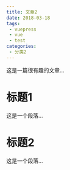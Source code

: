 ```yaml
---
title: 文章2
date: 2018-03-18
tags: 
 - vuepress
 - vue
 - test
categories:
 - 分类2
---
```



这是一篇很有趣的文章...

<!-- more -->

# 标题1

这是一个段落...

# 标题2

这是一个段落...